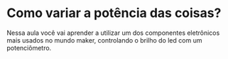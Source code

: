 # Como variar a potência das coisas?

Nessa aula você vai aprender a utilizar um dos componentes eletrônicos mais usados no mundo maker, controlando o brilho do led com um potenciômetro.
